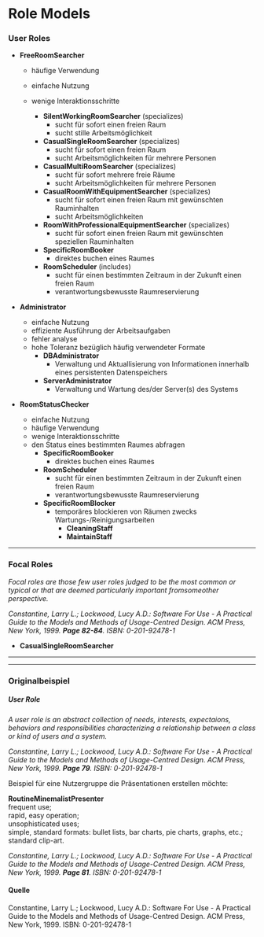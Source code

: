 # Role Models

### User Roles
- __FreeRoomSearcher__
    - häufige Verwendung
    - einfache Nutzung
    - wenige Interaktionsschritte

        - __SilentWorkingRoomSearcher__ (specializes)
            - sucht für sofort einen freien Raum
            - sucht stille Arbeitsmöglichkeit
        - __CasualSingleRoomSearcher__ (specializes)
            - sucht für sofort einen freien Raum
            - sucht Arbeitsmöglichkeiten für mehrere Personen
        - __CasualMultiRoomSearcher__ (specializes)
            - sucht für sofort mehrere freie Räume
            - sucht Arbeitsmöglichkeiten für mehrere Personen
        - __CasualRoomWithEquipmentSearcher__ (specializes)
            - sucht für sofort einen freien Raum mit gewünschten Rauminhalten
            - sucht Arbeitsmöglichkeiten
        - __RoomWithProfessionalEquipmentSearcher__ (specializes)
            - sucht für sofort einen freien Raum mit gewünschten speziellen Rauminhalten
        - __SpecificRoomBooker__
            - direktes buchen eines Raumes
        - __RoomScheduler__ (includes)
            - sucht für einen bestimmten Zeitraum in der Zukunft einen freien Raum
            - verantwortungsbewusste Raumreservierung

- __Administrator__
    - einfache Nutzung
    - effiziente Ausführung der Arbeitsaufgaben
    - fehler analyse
    - hohe Toleranz bezüglich häufig verwendeter Formate
        - __DBAdministrator__
            - Verwaltung und Aktuallisierung von Informationen innerhalb eines persistenten Datenspeichers
        - __ServerAdministrator__
            - Verwaltung und Wartung des/der Server(s) des Systems

- __RoomStatusChecker__
    - einfache Nutzung
    - häufige Verwendung
    - wenige Interaktionsschritte
    - den Status eines bestimmten Raumes abfragen
        - __SpecificRoomBooker__
            - direktes buchen eines Raumes
        - __RoomScheduler__
            - sucht für einen bestimmten Zeitraum in der Zukunft einen freien Raum
            - verantwortungsbewusste Raumreservierung
        - __SpecificRoomBlocker__
            - temporäres blockieren von Räumen zwecks Wartungs-/Reinigungsarbeiten
                - __CleaningStaff__
                - __MaintainStaff__
            
            
            
            
_______________            
### Focal Roles
*Focal roles are those few user roles judged to be the most common or typical or that are deemed particularly important fromsomeother perspective.*

*Constantine, Larry L.; Lockwood, Lucy A.D.: Software For Use - A Practical Guide to the Models and Methods of Usage-Centred Design. ACM Press, New York, 1999. __Page 82-84__. ISBN: 0-201-92478-1*

- __CasualSingleRoomSearcher__

________________
________________
### Originalbeispiel
##### User Role
*A user role is an abstract collection of needs, interests, expectaions, behaviors and responsibilities characterizing a relationship between a class or kind of users and a system.*

*Constantine, Larry L.; Lockwood, Lucy A.D.: Software For Use - A Practical Guide to the Models and Methods of Usage-Centred Design. ACM Press, New York, 1999. __Page 79__. ISBN: 0-201-92478-1*

Beispiel für eine Nutzergruppe die Präsentationen erstellen möchte:   

__RoutineMinemalistPresenter__   
frequent use;    
rapid, easy operation;    
unsophisticated uses;    
simple, standard formats: bullet lists, bar charts, pie charts, graphs, etc.;    
standard clip-art.   

*Constantine, Larry L.; Lockwood, Lucy A.D.: Software For Use - A Practical Guide to the Models and Methods of Usage-Centred Design. ACM Press, New York, 1999. __Page 81__. ISBN: 0-201-92478-1*

#### Quelle
Constantine, Larry L.; Lockwood, Lucy A.D.: Software For Use - A Practical Guide to the Models and Methods of Usage-Centred Design. ACM Press, New York, 1999. ISBN: 0-201-92478-1
